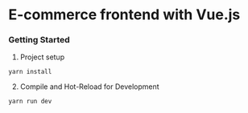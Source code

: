# E-commerce frontend with Vue.js

### Getting Started

1. Project setup

```shell
yarn install
```

2. Compile and Hot-Reload for Development

```shell
yarn run dev
```
